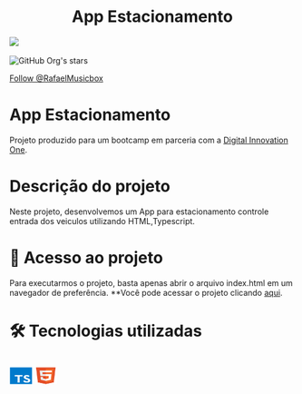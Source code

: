 <h1 align="center"> App Estacionamento </h1>

<img src="http://img.shields.io/static/v1?label=STATUS&message=EM%20DESENVOLVIMENTO&color=GREEN&style=for-the-badge"/>

![GitHub Org's stars](https://img.shields.io/gitlab/contributors/Rafael-Lee1)

<a id="follow-us" href="https://twitter.com/RafaelMusicbox" class="tw-btn" rel="me nofollow">Follow @RafaelMusicbox</a>

# App Estacionamento

Projeto produzido para um bootcamp em parceria com a [Digital Innovation One](https://digitalinnovation.one).

# Descrição do projeto
Neste projeto, desenvolvemos um App para estacionamento controle entrada dos veiculos utilizando HTML,Typescript.

# 📁 Acesso ao projeto

Para executarmos o projeto, basta apenas abrir o arquivo index.html em um navegador de preferência.
**Você pode acessar o projeto clicando <a href="https://jogodavelha-production-6fae.up.railway.app/">aqui</a>.</p>

# 🛠️ Tecnologias utilizadas

<div style="display: inline_block"><br>
<img align="center" alt="Rafa-Ts" height="30" width="40" src="https://raw.githubusercontent.com/devicons/devicon/master/icons/typescript/typescript-plain.svg">
<img align="center" alt="Rafa-HTML" height="30" width="40" src="https://raw.githubusercontent.com/devicons/devicon/master/icons/html5/html5-original.svg"> <p>
<br>
